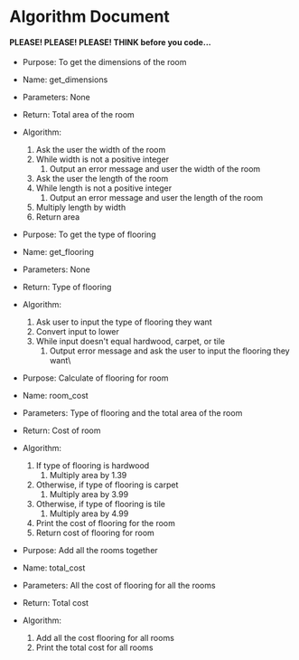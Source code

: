 # Algorithm Document
#### PLEASE! PLEASE! PLEASE! THINK before you code...

* Purpose: To get the dimensions of the room
* Name: get_dimensions
* Parameters: None
* Return: Total area of the room
* Algorithm:
  1. Ask the user the width of the room
  2. While width is not a positive integer
     1. Output an error message and user the width of the room
  3. Ask the user the length of the room
  4. While length is not a positive integer
     1. Output an error message and user the length of the room
  5. Multiply length by width
  6. Return area

* Purpose: To get the type of flooring
* Name: get_flooring
* Parameters: None
* Return: Type of flooring
* Algorithm:
  1. Ask user to input the type of flooring they want
  2. Convert input to lower
  3. While input doesn't equal hardwood, carpet, or tile
     1. Output error message and ask the user to input the flooring they want\

* Purpose: Calculate of flooring for room
* Name: room_cost
* Parameters: Type of flooring and the total area of the room
* Return: Cost of room
* Algorithm:
  1. If type of flooring is hardwood
     1. Multiply area by 1.39
  2. Otherwise, if type of flooring is carpet
     1. Multiply area by 3.99
  3. Otherwise, if type of flooring is tile
     1. Multiply area by 4.99
  4. Print the cost of flooring for the room
  5. Return cost of flooring for room

* Purpose: Add all the rooms together
* Name: total_cost
* Parameters: All the cost of flooring for all the rooms
* Return: Total cost
* Algorithm:
  1. Add all the cost flooring for all rooms
  2. Print the total cost for all rooms